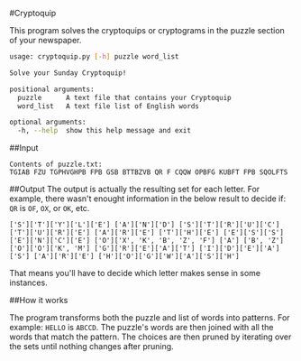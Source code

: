 #Cryptoquip

This program solves the cryptoquips or cryptograms in the puzzle section of your newspaper. 

```bash
usage: cryptoquip.py [-h] puzzle word_list

Solve your Sunday Cryptoquip!

positional arguments:
  puzzle      A text file that contains your Cryptoquip
  word_list   A text file list of English words

optional arguments:
  -h, --help  show this help message and exit
```

##Input
```
Contents of puzzle.txt:
TGIAB FZU TGPHVGHPB FPB GSB BTTBZVB QR F CQQW OPBFG KUBFT FPB SQOLFTS
```

##Output
The output is actually the resulting set for each letter. For example, there wasn't enought information in the below result to decide if: `QR` is `OF`, `OX`, or `OK`, etc.

```
['S']['T']['Y']['L']['E'] ['A']['N']['D'] ['S']['T']['R']['U']['C']['T']['U']['R']['E'] ['A']['R']['E'] ['T']['H']['E'] ['E']['S']['S']['E']['N']['C']['E'] ['O']['X', 'K', 'B', 'Z', 'F'] ['A'] ['B', 'Z']['O']['O']['K', 'M'] ['G']['R']['E']['A']['T'] ['I']['D']['E']['A']['S'] ['A']['R']['E'] ['H']['O']['G']['W']['A']['S']['H']
```

That means you'll have to decide which letter makes sense in some instances. 

##How it works

The program transforms both the puzzle and list of words into patterns. For example: `HELLO` is `ABCCD`. The puzzle's words are then joined with all the words that match the pattern. The choices are then pruned by iterating over the sets until nothing changes after pruning.
